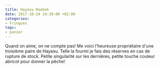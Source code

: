 ```yaml
---
title: Hayasu Reebok
date: 2017-10-24 14:39:00 +02:00
categories:
- Fringues
tags:
- panier
---
```


Quand on aime, on ne compte pas! Me voici l'heureuse propriétaire d'une troisième paire de Hayasu. Telle la fourmi je fais des réserves en cas de rupture de stock. Petite singularité sur les dernières, petite touche couleur abricot pour donner la pêche!